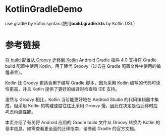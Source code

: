 # KotlinGradleDemo
use gradle by kotlin syntax.(使用<b>build.gradle.kts</b> by Kotlin DSL)

# 参考链接
[将 build 配置从 Groovy 迁移到 Kotlin](https://developer.android.google.cn/build/migrate-to-kotlin-dsl?hl=zh-cn)
Android Gradle 插件 4.0 支持在 Gradle build 配置中使用 Kotlin，用于替代 Groovy（过去在 Gradle 配置文件中使用的编程语言）。

Kotlin 比 Groovy 更适合用于编写 Gradle 脚本，因为采用 Kotlin 编写的代码可读性更高，并且 Kotlin 提供了更好的编译时检查和 IDE 支持。

虽然与 Groovy 相比，Kotlin 当前能更好地在 Android Studio 的代码编辑器中集成，但采用 Kotlin 的构建速度往往比采用 Groovy 慢，因此在决定是否迁移时应考虑构建性能。

本页介绍了有关将 Android 应用的 Gradle build 文件从 Groovy 转换为 Kotlin 的基本信息。如需查看更全面的迁移指南，请参阅 Gradle 的官方文档。
